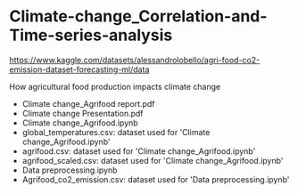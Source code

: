 # Climate-change_Correlation-and-Time-series-analysis

https://www.kaggle.com/datasets/alessandrolobello/agri-food-co2-emission-dataset-forecasting-ml/data

How agricultural food production impacts climate change

- Climate change_Agrifood report.pdf
- Climate change Presentation.pdf
- Climate change_Agrifood.ipynb
- global_temperatures.csv: dataset used for 'Climate change_Agrifood.ipynb'
- agrifood.csv: dataset used for 'Climate change_Agrifood.ipynb'
- agrifood_scaled.csv: dataset used for 'Climate change_Agrifood.ipynb'
- Data preprocessing.ipynb
- Agrifood_co2_emission.csv: dataset used for 'Data preprocessing.ipynb'
